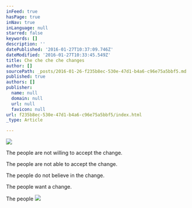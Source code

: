 ```yaml
---
inFeed: true
hasPage: true
inNav: true
inLanguage: null
starred: false
keywords: []
description: ''
datePublished: '2016-01-27T10:37:09.746Z'
dateModified: '2016-01-27T10:33:45.549Z'
title: Che che che che changes
author: []
sourcePath: _posts/2016-01-26-f235b8ec-530e-47d1-b4a6-c96e75a5bbf5.md
published: true
authors: []
publisher:
  name: null
  domain: null
  url: null
  favicon: null
url: f235b8ec-530e-47d1-b4a6-c96e75a5bbf5/index.html
_type: Article

---
```

![](https://the-grid-user-content.s3-us-west-2.amazonaws.com/037367db-53b0-453b-afbe-846d0612ee62.jpg)

The people are not willing to accept the change.

The people are not able to accept the change.

The people do not believe in the change.

The people want a change.

The people ![](https://the-grid-user-content.s3-us-west-2.amazonaws.com/f80b5b16-acab-4740-b7ac-671f705d9400.jpg)